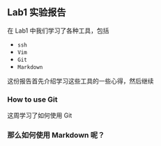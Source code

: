 Lab1 实验报告
----------------
在 Lab1 中我们学习了各种工具，包括

- `ssh`
- `Vim`
- `Git`
- `Markdown`

这份报告首先介绍学习这些工具的一些心得，然后继续

### How to use Git

这周学习了如何使用 Git

### 那么如何使用 **Markdown** 呢？
